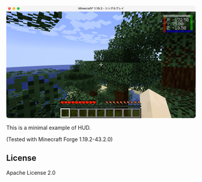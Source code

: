 ![](./ScreenShot.png)

This is a minimal example of HUD.

(Tested with Minecraft Forge 1.19.2-43.2.0)

## License
Apache License 2.0
